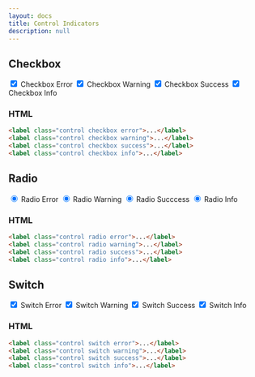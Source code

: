 ```yaml
---
layout: docs
title: Control Indicators
description: null
---
```


## Checkbox

<form>
  <label class="control checkbox error">
    <input type="checkbox" name="checkbox" checked>
    <span class="control-indicator"></span>
    <span class="control-label">Checkbox Error</span>
  </label>
  <label class="control checkbox warning">
    <input type="checkbox" name="checkbox" checked>
    <span class="control-indicator"></span>
    <span class="control-label">Checkbox Warning</span>
  </label>
  <label class="control checkbox success">
    <input type="checkbox" name="checkbox" checked>
    <span class="control-indicator"></span>
    <span class="control-label">Checkbox Success</span>
  </label>
  <label class="control checkbox info">
    <input type="checkbox" name="checkbox" checked>
    <span class="control-indicator"></span>
    <span class="control-label">Checkbox Info</span>
  </label>
</form>

### HTML

```html
<label class="control checkbox error">...</label>
<label class="control checkbox warning">...</label>
<label class="control checkbox success">...</label>
<label class="control checkbox info">...</label>
```

## Radio

<form>
  <label class="control radio error">
    <input type="radio" name="radio 1" checked>
    <span class="control-indicator"></span>
    <span class="control-label">Radio Error</span>
  </label>
  <label class="control radio warning">
    <input type="radio" name="radio 2" checked>
    <span class="control-indicator"></span>
    <span class="control-label">Radio Warning</span>
  </label>
  <label class="control radio success">
    <input type="radio" name="radio 3" checked>
    <span class="control-indicator"></span>
    <span class="control-label">Radio Succcess</span>
  </label>
  <label class="control radio info">
    <input type="radio" name="radio 4" checked>
    <span class="control-indicator"></span>
    <span class="control-label">Radio Info</span>
  </label>
</form>

### HTML

```html
<label class="control radio error">...</label>
<label class="control radio warning">...</label>
<label class="control radio success">...</label>
<label class="control radio info">...</label>
```

## Switch

<form>
  <label class="control switch error">
    <input type="checkbox" name="checkbox" checked>
    <span class="control-indicator"></span>
    <span class="control-label">Switch Error</span>
  </label>
  <label class="control switch warning">
    <input type="checkbox" name="checkbox" checked>
    <span class="control-indicator"></span>
    <span class="control-label">Switch Warning</span>
  </label>
  <label class="control switch success">
    <input type="checkbox" name="checkbox" checked>
    <span class="control-indicator"></span>
    <span class="control-label">Switch Success</span>
  </label>
  <label class="control switch info">
    <input type="checkbox" name="checkbox" checked>
    <span class="control-indicator"></span>
    <span class="control-label">Switch Info</span>
  </label>
</form>

### HTML

```html
<label class="control switch error">...</label>
<label class="control switch warning">...</label>
<label class="control switch success">...</label>
<label class="control switch info">...</label>
```
